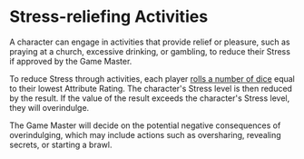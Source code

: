 # Stress-reliefing Activities

A character can engage in activities that provide relief or pleasure, such as praying at a church, excessive drinking, or gambling, to reduce their Stress if approved by the Game Master.

To reduce Stress through activities, each player [rolls a number of dice](dice-pool.md) equal to their lowest Attribute Rating. The character's Stress level is then reduced by the result. If the value of the result exceeds the character's Stress level, they will overindulge.

The Game Master will decide on the potential negative consequences of overindulging, which may include actions such as oversharing, revealing secrets, or starting a brawl.
